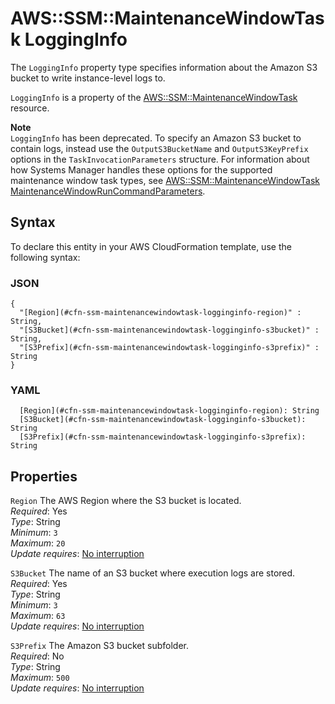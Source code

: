 # AWS::SSM::MaintenanceWindowTask LoggingInfo<a name="aws-properties-ssm-maintenancewindowtask-logginginfo"></a>

The `LoggingInfo` property type specifies information about the Amazon S3 bucket to write instance\-level logs to\.

`LoggingInfo` is a property of the [AWS::SSM::MaintenanceWindowTask](https://docs.aws.amazon.com/AWSCloudFormation/latest/UserGuide/aws-resource-ssm-maintenancewindowtask.html) resource\.

**Note**  
 `LoggingInfo` has been deprecated\. To specify an Amazon S3 bucket to contain logs, instead use the `OutputS3BucketName` and `OutputS3KeyPrefix` options in the `TaskInvocationParameters` structure\. For information about how Systems Manager handles these options for the supported maintenance window task types, see [AWS::SSM::MaintenanceWindowTask MaintenanceWindowRunCommandParameters](https://docs.aws.amazon.com/AWSCloudFormation/latest/UserGuide/aws-properties-ssm-maintenancewindowtask-maintenancewindowruncommandparameters.html)\.

## Syntax<a name="aws-properties-ssm-maintenancewindowtask-logginginfo-syntax"></a>

To declare this entity in your AWS CloudFormation template, use the following syntax:

### JSON<a name="aws-properties-ssm-maintenancewindowtask-logginginfo-syntax.json"></a>

```
{
  "[Region](#cfn-ssm-maintenancewindowtask-logginginfo-region)" : String,
  "[S3Bucket](#cfn-ssm-maintenancewindowtask-logginginfo-s3bucket)" : String,
  "[S3Prefix](#cfn-ssm-maintenancewindowtask-logginginfo-s3prefix)" : String
}
```

### YAML<a name="aws-properties-ssm-maintenancewindowtask-logginginfo-syntax.yaml"></a>

```
  [Region](#cfn-ssm-maintenancewindowtask-logginginfo-region): String
  [S3Bucket](#cfn-ssm-maintenancewindowtask-logginginfo-s3bucket): String
  [S3Prefix](#cfn-ssm-maintenancewindowtask-logginginfo-s3prefix): String
```

## Properties<a name="aws-properties-ssm-maintenancewindowtask-logginginfo-properties"></a>

`Region` <a name="cfn-ssm-maintenancewindowtask-logginginfo-region"></a>
The AWS Region where the S3 bucket is located\.  
_Required_: Yes  
_Type_: String  
_Minimum_: `3`  
_Maximum_: `20`  
_Update requires_: [No interruption](https://docs.aws.amazon.com/AWSCloudFormation/latest/UserGuide/using-cfn-updating-stacks-update-behaviors.html#update-no-interrupt)

`S3Bucket` <a name="cfn-ssm-maintenancewindowtask-logginginfo-s3bucket"></a>
The name of an S3 bucket where execution logs are stored\.  
_Required_: Yes  
_Type_: String  
_Minimum_: `3`  
_Maximum_: `63`  
_Update requires_: [No interruption](https://docs.aws.amazon.com/AWSCloudFormation/latest/UserGuide/using-cfn-updating-stacks-update-behaviors.html#update-no-interrupt)

`S3Prefix` <a name="cfn-ssm-maintenancewindowtask-logginginfo-s3prefix"></a>
The Amazon S3 bucket subfolder\.  
_Required_: No  
_Type_: String  
_Maximum_: `500`  
_Update requires_: [No interruption](https://docs.aws.amazon.com/AWSCloudFormation/latest/UserGuide/using-cfn-updating-stacks-update-behaviors.html#update-no-interrupt)
